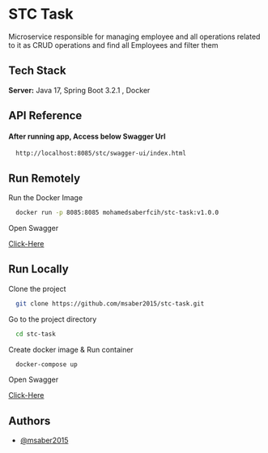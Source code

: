 
# STC Task

Microservice responsible for managing employee and all operations related to it as CRUD operations and find all Employees and filter them


## Tech Stack

**Server:** Java 17, Spring Boot 3.2.1 , Docker


## API Reference

#### After running app, Access below Swagger Url 

```http
  http://localhost:8085/stc/swagger-ui/index.html
```
## Run Remotely

Run the Docker Image

```bash
  docker run -p 8085:8085 mohamedsaberfcih/stc-task:v1.0.0
```

Open Swagger


  [Click-Here](http://localhost:8085/stc/swagger-ui/index.html)



## Run Locally

Clone the project

```bash
  git clone https://github.com/msaber2015/stc-task.git
```

Go to the project directory

```bash
  cd stc-task
```

Create docker image & Run container

```bash
  docker-compose up
```

Open Swagger


  [Click-Here](http://localhost:8085/stc/swagger-ui/index.html)



## Authors

- [@msaber2015](https://github.com/msaber2015)

